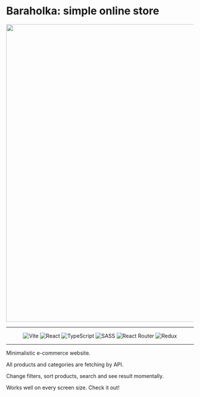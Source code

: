 <div align='start'>
  <h1>
  Baraholka: simple online store
  </h1>

<div align="center">
  <a href='https://maxoldgood.github.io/baraholka/' targer='blank'>
  <img src="https://i.ibb.co/R9Hc3Dv/baraholka.png" width="800"/>
  </a>
</div>

  
  <hr/>
<div align='center'>
  
![Vite](https://img.shields.io/badge/vite-%23646CFF.svg?style=for-the-badge&logo=vite&logoColor=white)
![React](https://img.shields.io/badge/react-%2320232a.svg?style=for-the-badge&logo=react&logoColor=%2361DAFB)
![TypeScript](https://img.shields.io/badge/typescript-%23007ACC.svg?style=for-the-badge&logo=typescript&logoColor=white)
![SASS](https://img.shields.io/badge/SASS-hotpink.svg?style=for-the-badge&logo=SASS&logoColor=white)
![React Router](https://img.shields.io/badge/React_Router-CA4245?style=for-the-badge&logo=react-router&logoColor=white)
![Redux](https://img.shields.io/badge/redux-%23593d88.svg?style=for-the-badge&logo=redux&logoColor=white)

</div>

<hr/>
  <p>
  Minimalistic e-commerce website. 
  </p>
   <p>
All products and categories are fetching by API. 
  </p>
   <p>
Change filters, sort products, search and see result momentally.
  </p>
     <p>
 Works well on every screen size. Check it out!
  </p>

    
</div>








